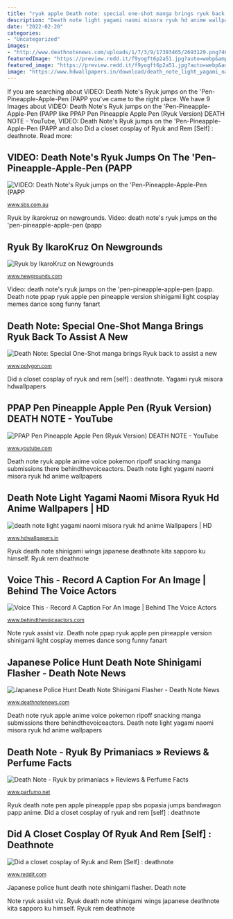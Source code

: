 ```yaml
---
title: "ryuk apple Death note: special one-shot manga brings ryuk back to assist a new"
description: "Death note light yagami naomi misora ryuk hd anime wallpapers"
date: "2022-02-20"
categories:
- "Uncategorized"
images:
- "http://www.deathnotenews.com/uploads/1/7/3/9/17393465/2693129.png?465"
featuredImage: "https://preview.redd.it/f9yogft6p2a51.jpg?auto=webp&amp;s=c33356690e820824d88f726e5df948e7d78b253c"
featured_image: "https://preview.redd.it/f9yogft6p2a51.jpg?auto=webp&amp;s=c33356690e820824d88f726e5df948e7d78b253c"
image: "https://www.hdwallpapers.in/download/death_note_light_yagami_naomi_misora_ryuk_hd_anime-2560x1440.jpg"
---
```


If you are searching about VIDEO: Death Note&#039;s Ryuk jumps on the &#039;Pen-Pineapple-Apple-Pen (PAPP you've came to the right place. We have 9 Images about VIDEO: Death Note&#039;s Ryuk jumps on the &#039;Pen-Pineapple-Apple-Pen (PAPP like PPAP Pen Pineapple Apple Pen (Ryuk Version) DEATH NOTE - YouTube, VIDEO: Death Note&#039;s Ryuk jumps on the &#039;Pen-Pineapple-Apple-Pen (PAPP and also Did a closet cosplay of Ryuk and Rem [Self] : deathnote. Read more:

## VIDEO: Death Note&#039;s Ryuk Jumps On The &#039;Pen-Pineapple-Apple-Pen (PAPP

![VIDEO: Death Note&#039;s Ryuk jumps on the &#039;Pen-Pineapple-Apple-Pen (PAPP](http://www.sbs.com.au/popasia/sites/sbs.com.au.popasia/files/styles/full/public/death-note-ppap.jpg?itok=wKUhKwXD&amp;mtime=1478058656 "Ryuk death note shinigami wings japanese deathnote kita sapporo ku himself")

<small>www.sbs.com.au</small>

Ryuk by ikarokruz on newgrounds. Video: death note&#039;s ryuk jumps on the &#039;pen-pineapple-apple-pen (papp

## Ryuk By IkaroKruz On Newgrounds

![Ryuk by IkaroKruz on Newgrounds](https://art.ngfiles.com/images/178000/178905_ikarotsubasa_ryuk.png?f1315797845 "Did a closet cosplay of ryuk and rem [self] : deathnote")

<small>www.newgrounds.com</small>

Video: death note&#039;s ryuk jumps on the &#039;pen-pineapple-apple-pen (papp. Death note ppap ryuk apple pen pineapple version shinigami light cosplay memes dance song funny fanart

## Death Note: Special One-Shot Manga Brings Ryuk Back To Assist A New

![Death Note: Special One-Shot manga brings Ryuk back to assist a new](https://cdn.vox-cdn.com/thumbor/PVSZfdsoyfhLJ3xq6I9pRud8-ws=/0x0:1272x928/1200x800/filters:focal(515x417:717x619)/cdn.vox-cdn.com/uploads/chorus_image/image/66241739/chrome_2020_02_03_13_21_31.0.jpg "Ryuk death note pen apple pineapple ppap sbs popasia jumps bandwagon papp anime")

<small>www.polygon.com</small>

Did a closet cosplay of ryuk and rem [self] : deathnote. Yagami ryuk misora hdwallpapers

## PPAP Pen Pineapple Apple Pen (Ryuk Version) DEATH NOTE - YouTube

![PPAP Pen Pineapple Apple Pen (Ryuk Version) DEATH NOTE - YouTube](https://i.ytimg.com/vi/m9DgT1lwulY/maxresdefault.jpg "Note ryuk assist viz")

<small>www.youtube.com</small>

Death note ryuk apple anime voice pokemon ripoff snacking manga submissions there behindthevoiceactors. Death note light yagami naomi misora ryuk hd anime wallpapers

## Death Note Light Yagami Naomi Misora Ryuk Hd Anime Wallpapers | HD

![death note light yagami naomi misora ryuk hd anime Wallpapers | HD](https://www.hdwallpapers.in/download/death_note_light_yagami_naomi_misora_ryuk_hd_anime-2560x1440.jpg "Ryuk death note shinigami wings japanese deathnote kita sapporo ku himself")

<small>www.hdwallpapers.in</small>

Ryuk death note shinigami wings japanese deathnote kita sapporo ku himself. Ryuk rem deathnote

## Voice This - Record A Caption For An Image | Behind The Voice Actors

![Voice This - Record A Caption For An Image | Behind The Voice Actors](https://statici.behindthevoiceactors.com/behindthevoiceactors/_img/voice_this/84.jpg "Japanese police hunt death note shinigami flasher")

<small>www.behindthevoiceactors.com</small>

Note ryuk assist viz. Death note ppap ryuk apple pen pineapple version shinigami light cosplay memes dance song funny fanart

## Japanese Police Hunt Death Note Shinigami Flasher - Death Note News

![Japanese Police Hunt Death Note Shinigami Flasher - Death Note News](http://www.deathnotenews.com/uploads/1/7/3/9/17393465/2693129.png?465 "Ryuk death note pen apple pineapple ppap sbs popasia jumps bandwagon papp anime")

<small>www.deathnotenews.com</small>

Death note ryuk apple anime voice pokemon ripoff snacking manga submissions there behindthevoiceactors. Death note light yagami naomi misora ryuk hd anime wallpapers

## Death Note - Ryuk By Primaniacs » Reviews &amp; Perfume Facts

![Death Note - Ryuk by primaniacs » Reviews &amp; Perfume Facts](https://piimages.parfumo.de/4/5/144097_730521a3c2dece1c84d31e5c512ffce9_death-note-ryuk.jpg "Ppap pen pineapple apple pen (ryuk version) death note")

<small>www.parfumo.net</small>

Ryuk death note pen apple pineapple ppap sbs popasia jumps bandwagon papp anime. Did a closet cosplay of ryuk and rem [self] : deathnote

## Did A Closet Cosplay Of Ryuk And Rem [Self] : Deathnote

![Did a closet cosplay of Ryuk and Rem [Self] : deathnote](https://preview.redd.it/f9yogft6p2a51.jpg?auto=webp&amp;s=c33356690e820824d88f726e5df948e7d78b253c "Video: death note&#039;s ryuk jumps on the &#039;pen-pineapple-apple-pen (papp")

<small>www.reddit.com</small>

Japanese police hunt death note shinigami flasher. Death note

Note ryuk assist viz. Ryuk death note shinigami wings japanese deathnote kita sapporo ku himself. Ryuk rem deathnote
